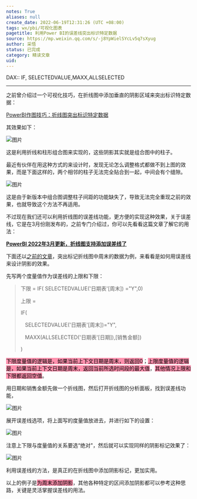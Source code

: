 ```yaml
---
notes: True
aliases: null
create_date: 2022-06-19T12:31:26 (UTC +08:00)
tags: wx/pbi/可视化图表
pagetitle: 利用Power BI的误差线突出标识特定数据
source: https://mp.weixin.qq.com/s/-j8YpWielSYcLv5q7sXyug
author: 采悟
status: 已完成
category: 精读文章
uid: 
---
```


DAX:: IF, SELECTEDVALUE,MAXX,ALLSELECTED

---

之前曾介绍过一个可视化技巧，在折线图中添加垂直的阴影区域来突出标识特定数据：  

[PowerBI作图技巧：折线图突出标识特定数据](http://mp.weixin.qq.com/s?__biz=MzA4MzQwMjY4MA==&mid=2484068536&idx=1&sn=ada48acc8cfa143660fb749c68caa808&chksm=8e0c4a6fb97bc379ac2dc0552fa46326c6d8cd94124b7303f2532b2ed9e4beb3c4c9fe1baec1&scene=21#wechat_redirect)  

其效果如下：  

![图片](https://mmbiz.qpic.cn/mmbiz_png/aHEbZtANQJMC9ReMPszcD1F27Yn46TQKYKsOM5JaC1NswWeuEQyd0yv5ibP2ljI2cGLvdxdq2shibGkibbu8uyyBw/640?wx_fmt=jpeg&wxfrom=5&wx_lazy=1&wx_co=1)

这是利用折线和柱形组合图来实现的，这些阴影其实就是组合图中的柱子。

最近有伙伴在用这种方式的来设计时，发现无论怎么调整格式都做不到上图的效果，而是下面这样的，两个相邻的柱子无法完全贴合到一起，中间会有个缝隙。

![图片](https://mmbiz.qpic.cn/mmbiz_png/aHEbZtANQJPtJqPCmPPTn0EC7W4Oz6kZ2lFib36qJf6ibNHSXU5xxlHqZib7p5f27ev3GOHIQTjia0yqBH8oYs04Rg/640?wx_fmt=png&wxfrom=5&wx_lazy=1&wx_co=1)

这是由于新版本中组合图调整柱子间距的功能缺失了，导致无法完全重现之前的效果，也就导致这个方法不再适用。

不过现在我们还可以利用折线图的误差线功能，更方便的实现这种效果，关于误差线，它是在3月份刚发布的，之前专门介绍过，你可以先看看这篇文章了解它的用法：

[**PowerBI 2022年3月更新，折线图支持添加误差线了**](http://mp.weixin.qq.com/s?__biz=MzA4MzQwMjY4MA==&mid=2484079538&idx=1&sn=db3d9ce423d4c771891cd86e586fb9c6&chksm=8e13a165b9642873e5162a3b25f7ad2bd1b0e04e0f572cc77fc7195642806869e545cfd74e7e&scene=21#wechat_redirect)  

下面还以[之前的文章](http://mp.weixin.qq.com/s?__biz=MzA4MzQwMjY4MA==&mid=2484068536&idx=1&sn=ada48acc8cfa143660fb749c68caa808&chksm=8e0c4a6fb97bc379ac2dc0552fa46326c6d8cd94124b7303f2532b2ed9e4beb3c4c9fe1baec1&scene=21#wechat_redirect)，突出标记折线图中周末的数据为例，来看看是如何用误差线来设计阴影的效果。

先写两个度量值作为误差线的上限和下限：  

> 下限 = IF( SELECTEDVALUE('日期表'\[周末\]) ="Y",0)
> 
> 上限 =
> 
> IF(
> 
>    SELECTEDVALUE('日期表'\[周末\])="Y",
> 
>    MAXX(ALLSELECTED('日期表'\[日期\]),\[销售金额\])
> 
> )

<mark style="background: #FF5582A6;">下限度量值的逻辑是，如果当前上下文日期是周末，则返回0</mark>；<mark style="background: #FF5582A6;">上限度量值的逻辑是，如果当前上下文日期是周末，返回当前所选时间段的最大值</mark>，<mark style="background: #FF5582A6;">其他情况上限和下限都返回空值</mark>。

用日期和销售金额先做一个折线图，然后打开折线图的分析面板，找到误差线功能，

![图片](https://mmbiz.qpic.cn/mmbiz_png/aHEbZtANQJPtJqPCmPPTn0EC7W4Oz6kZ0tzKJDaEPblibTia5ymMulogDicWrOEy3RE8aby2rk4LYyYyyV56CTxYQ/640?wx_fmt=png&wxfrom=5&wx_lazy=1&wx_co=1)

展开误差线选项，将上面写的度量值放进去，并进行如下的设置：

![图片](https://mmbiz.qpic.cn/mmbiz_png/aHEbZtANQJPtJqPCmPPTn0EC7W4Oz6kZfOVric7SfMpib5GjXcGNibcqc1mdbV0w8Upg4xnSUdRFUWKQvtYmsoH8w/640?wx_fmt=png&wxfrom=5&wx_lazy=1&wx_co=1)

注意上下限与度量值的关系要选“绝对"，然后就可以实现同样的阴影标记效果了：  

![图片](https://mmbiz.qpic.cn/mmbiz_png/aHEbZtANQJPtJqPCmPPTn0EC7W4Oz6kZeVISzFgPPHrt6DAJapt5G1hRqtAk2NoEV3lMvkQ07wqadbCyzxqVUA/640?wx_fmt=png&wxfrom=5&wx_lazy=1&wx_co=1)

利用误差线的方法，是真正的在折线图中添加阴影标记，更加实用。

以上的例子是<mark style="background: #FF5582A6;">为周末添加阴影</mark>，其他各种特定的区间添加阴影都可以参考这种思路，关键是灵活掌握误差线的用法。
